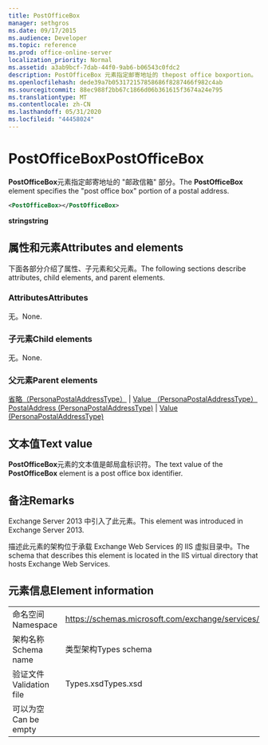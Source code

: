 ```yaml
---
title: PostOfficeBox
manager: sethgros
ms.date: 09/17/2015
ms.audience: Developer
ms.topic: reference
ms.prod: office-online-server
localization_priority: Normal
ms.assetid: a3ab9bcf-7dab-44f0-9ab6-b06543c0fdc2
description: PostOfficeBox 元素指定邮寄地址的 thepost office boxportion。
ms.openlocfilehash: dede39a7b053172157858686f8287466f982c4ab
ms.sourcegitcommit: 88ec988f2bb67c1866d06b361615f3674a24e795
ms.translationtype: MT
ms.contentlocale: zh-CN
ms.lasthandoff: 05/31/2020
ms.locfileid: "44458024"
---
```

# <a name="postofficebox"></a><span data-ttu-id="cbd78-103">PostOfficeBox</span><span class="sxs-lookup"><span data-stu-id="cbd78-103">PostOfficeBox</span></span>

<span data-ttu-id="cbd78-104">**PostOfficeBox**元素指定邮寄地址的 "邮政信箱" 部分。</span><span class="sxs-lookup"><span data-stu-id="cbd78-104">The **PostOfficeBox** element specifies the "post office box" portion of a postal address.</span></span> 
  
```XML
<PostOfficeBox></PostOfficeBox>
```

 <span data-ttu-id="cbd78-105">**string**</span><span class="sxs-lookup"><span data-stu-id="cbd78-105">**string**</span></span>
## <a name="attributes-and-elements"></a><span data-ttu-id="cbd78-106">属性和元素</span><span class="sxs-lookup"><span data-stu-id="cbd78-106">Attributes and elements</span></span>

<span data-ttu-id="cbd78-107">下面各部分介绍了属性、子元素和父元素。</span><span class="sxs-lookup"><span data-stu-id="cbd78-107">The following sections describe attributes, child elements, and parent elements.</span></span>
  
### <a name="attributes"></a><span data-ttu-id="cbd78-108">Attributes</span><span class="sxs-lookup"><span data-stu-id="cbd78-108">Attributes</span></span>

<span data-ttu-id="cbd78-109">无。</span><span class="sxs-lookup"><span data-stu-id="cbd78-109">None.</span></span>
  
### <a name="child-elements"></a><span data-ttu-id="cbd78-110">子元素</span><span class="sxs-lookup"><span data-stu-id="cbd78-110">Child elements</span></span>

<span data-ttu-id="cbd78-111">无。</span><span class="sxs-lookup"><span data-stu-id="cbd78-111">None.</span></span>
  
### <a name="parent-elements"></a><span data-ttu-id="cbd78-112">父元素</span><span class="sxs-lookup"><span data-stu-id="cbd78-112">Parent elements</span></span>

<span data-ttu-id="cbd78-113">[省略（PersonaPostalAddressType）](postaladdress-personapostaladdresstype.md)  | [Value （PersonaPostalAddressType）](value-personapostaladdresstype.md)</span><span class="sxs-lookup"><span data-stu-id="cbd78-113">[PostalAddress (PersonaPostalAddressType)](postaladdress-personapostaladdresstype.md) | [Value (PersonaPostalAddressType)](value-personapostaladdresstype.md)</span></span>
  
## <a name="text-value"></a><span data-ttu-id="cbd78-114">文本值</span><span class="sxs-lookup"><span data-stu-id="cbd78-114">Text value</span></span>

<span data-ttu-id="cbd78-115">**PostOfficeBox**元素的文本值是邮局盒标识符。</span><span class="sxs-lookup"><span data-stu-id="cbd78-115">The text value of the **PostOfficeBox** element is a post office box identifier.</span></span> 
  
## <a name="remarks"></a><span data-ttu-id="cbd78-116">备注</span><span class="sxs-lookup"><span data-stu-id="cbd78-116">Remarks</span></span>

<span data-ttu-id="cbd78-117">Exchange Server 2013 中引入了此元素。</span><span class="sxs-lookup"><span data-stu-id="cbd78-117">This element was introduced in Exchange Server 2013.</span></span>
  
<span data-ttu-id="cbd78-118">描述此元素的架构位于承载 Exchange Web Services 的 IIS 虚拟目录中。</span><span class="sxs-lookup"><span data-stu-id="cbd78-118">The schema that describes this element is located in the IIS virtual directory that hosts Exchange Web Services.</span></span>
  
## <a name="element-information"></a><span data-ttu-id="cbd78-119">元素信息</span><span class="sxs-lookup"><span data-stu-id="cbd78-119">Element information</span></span>

|||
|:-----|:-----|
|<span data-ttu-id="cbd78-120">命名空间</span><span class="sxs-lookup"><span data-stu-id="cbd78-120">Namespace</span></span>  <br/> |https://schemas.microsoft.com/exchange/services/2006/types  <br/> |
|<span data-ttu-id="cbd78-121">架构名称</span><span class="sxs-lookup"><span data-stu-id="cbd78-121">Schema name</span></span>  <br/> |<span data-ttu-id="cbd78-122">类型架构</span><span class="sxs-lookup"><span data-stu-id="cbd78-122">Types schema</span></span>  <br/> |
|<span data-ttu-id="cbd78-123">验证文件</span><span class="sxs-lookup"><span data-stu-id="cbd78-123">Validation file</span></span>  <br/> |<span data-ttu-id="cbd78-124">Types.xsd</span><span class="sxs-lookup"><span data-stu-id="cbd78-124">Types.xsd</span></span>  <br/> |
|<span data-ttu-id="cbd78-125">可以为空</span><span class="sxs-lookup"><span data-stu-id="cbd78-125">Can be empty</span></span>  <br/> ||
   

